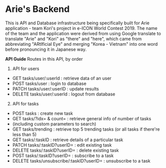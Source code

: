 # Arie's Backend

This is API and Database infrastructure being specifically built for Arie application - team Kori's project in e-ICON World Contest 2019. The name of the team and the application were derived from using Google translate to translate "Arie" and "Kori" as "there" and "here", which came from abbreviating "ARtIficial Eye" and merging "Korea - Vietnam" into one word before pronouncing it in Japanese way.

<b> API Guide </b>
 Routes in this API, by order
 1. API for users
 - GET tasks/user/:userId : retrieve data of an user
 - POST tasks/user : login to database
 - PATCH tasks/user/:userID : update results
 - DELETE tasks/user/:userId : logout from database
 2. API for tasks
 - POST tasks : create new task
 - GET tasks/?idx= & count= : retrieve general info of number of tasks
 - (including custom parameters to search)
 - GET tasks/trending : retrieve top 5 trending tasks (or all tasks if there're less than 5)
 - GET tasks/:taskID : retrieve details of a particular task
 - PATCH tasks/:taskID?userID= : edit existing task
 - DELETE tasks/:taskID?userID= : delete existing task
 - POST tasks/:taskID?userID= : subscribe to a task
 - DELETE tasks/unsubscribe/:taskID?userID= : unsubscribe to a task
